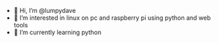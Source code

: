 - 👋 Hi, I’m @lumpydave
- 👀 I’m interested in linux on pc and raspberry pi using python and web tools
- 🌱 I’m currently learning python

<!---
lumpydave/lumpydave is a ✨ special ✨ repository because its `README.md` (this file) appears on your GitHub profile.
You can click the Preview link to take a look at your changes.
--->
